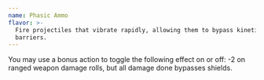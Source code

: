```yaml
---
name: Phasic Ammo
flavor: >-
  Fire projectiles that vibrate rapidly, allowing them to bypass kinetic
  barriers.
---
```

You may use a bonus action to toggle the following effect on or off: -2 on ranged weapon damage rolls, but all damage done bypasses shields.

